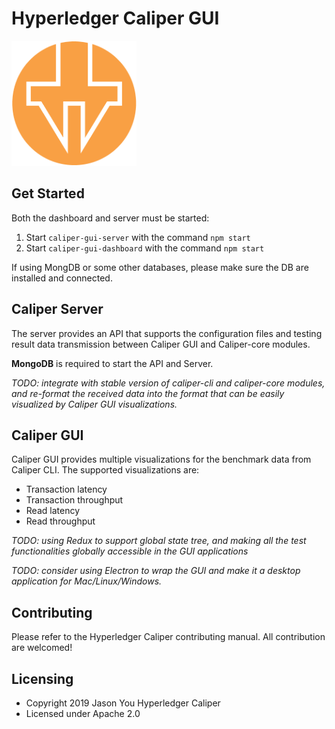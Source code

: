 # Hyperledger Caliper GUI 
![caliper-log](./resources/caliper-logo.png)

## Get Started

Both the dashboard and server must be started:
1. Start `caliper-gui-server` with the command `npm start`
2. Start `caliper-gui-dashboard` with the command `npm start`

If using MongDB or some other databases, please make sure the DB are installed and connected.

## Caliper Server
The server provides an API that supports the configuration files and testing result data transmission between Caliper GUI and Caliper-core modules.

**MongoDB** is required to start the API and Server.

*TODO: integrate with stable version of caliper-cli and caliper-core modules, and re-format the received data into the format that can be easily visualized by Caliper GUI visualizations.*

## Caliper GUI
Caliper GUI provides multiple visualizations for the benchmark data from Caliper CLI. The supported visualizations are:

- Transaction latency
- Transaction throughput
- Read latency
- Read throughput

*TODO: using Redux to support global state tree, and making all the test functionalities globally accessible in the GUI applications*

*TODO: consider using Electron to wrap the GUI and make it a desktop application for Mac/Linux/Windows.*

## Contributing

Please refer to the Hyperledger Caliper contributing manual. All contribution are welcomed!

## Licensing

- Copyright 2019 Jason You Hyperledger Caliper
- Licensed under Apache 2.0
